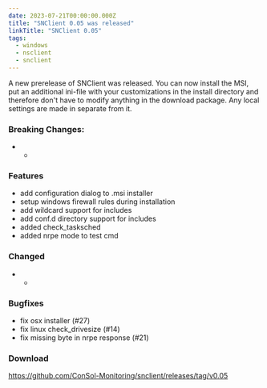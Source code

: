 ```yaml
---
date: 2023-07-21T00:00:00.000Z
title: "SNClient 0.05 was released"
linkTitle: "SNClient 0.05"
tags:
  - windows
  - nsclient
  - snclient
---
```

A new prerelease of SNClient was released.
You can now install the MSI, put an additional ini-file with your customizations in the install directory and therefore don't have to modify anything in the download package. Any local settings are made in separate from it.
### Breaking Changes:
* -
### Features
* add configuration dialog to .msi installer
* setup windows firewall rules during installation
* add wildcard support for includes
* add conf.d directory support for includes
* added check_tasksched
* added nrpe mode to test cmd
### Changed
* -
### Bugfixes
* fix osx installer (#27)
* fix linux check_drivesize (#14)
* fix missing byte in nrpe response (#21)
### Download
<https://github.com/ConSol-Monitoring/snclient/releases/tag/v0.05>
